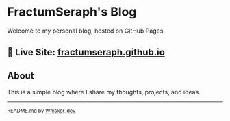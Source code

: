 # FractumSeraph's Blog

Welcome to my personal blog, hosted on GitHub Pages.  

🔗 **Live Site**: [fractumseraph.github.io](https://fractumseraph.net/)
---

## About
This is a simple blog where I share my thoughts, projects, and ideas.  

---

<sub> README.md by [Whisker_dev](https://github.com/Whisker-dev) </sub>
